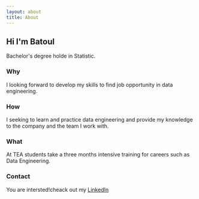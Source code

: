 ```yaml
---
layout: about
title: About
---
```


## Hi I'm Batoul

Bachelor's degree holde in Statistic.

### Why

 I looking forward to  develop my skills to find job opportunity in data engineering. 
 
 
### How

I seeking to learn and practice data engineering and provide my knowledge to the company and the team I work with.


### What

At TEA students take a three months intensive training for careers such as Data Engineering.


### Contact

You are intersted!cheack out my [LinkedIn](https://www.linkedin.com/in/batoul-alkhalaf-839659121/)
